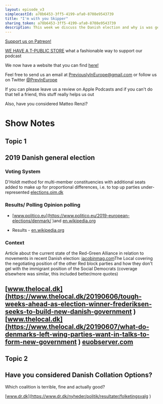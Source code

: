 ```yaml
---
layout: episode_v3
simplecastId: a78b6453-3ff5-4199-afa0-8708e9543739
title: "I'm with you Skipper"
sharing_token: a78b6453-3ff5-4199-afa0-8708e9543739
description: This week we discuss the Danish election and why is was generally a good thing (pending negotiations for the coalition)
---
```


[Support us on Patreon!][5]

[WE HAVE A T-PUBLIC STORE][1] what a fashionable way to support our podcast

We now have a website that you can find [here!][2]

Feel free to send us an email at [PreviouslyInEurope@gmail.com][3] or follow us on Twitter [@PrevInEurope][4]

If you can please leave us a review on Apple Podcasts and if you can't do that tell a friend, this stuff really helps us out

Also, have you considered Matteo Renzi? 

  [1]:https://www.teepublic.com/user/previneurope
  [2]:http://previouslyineurope.eu/
  [3]:https://previouslyineurope@gmail.com
  [4]: https://twitter.com/PrevInEurope
  [5]: https://www.patreon.com/previouslyineurope

# Show Notes
## Topic 1

## 2019 Danish general election

### Voting System 

D'Holdt method for multi-member constituencies with additional seats added to make up for proportional differences, i.e. to top up parties under-represented [elections.oim.dk](https://elections.oim.dk/media/10505/parliamentary-system-dk.pdf )

### Results/ Polling Opinion polling 

- [www.politico.eu](https://www.politico.eu/2019-european-elections/denmark/ )and [en.wikipedia.org](https://en.wikipedia.org/wiki/Opinion_polling_for_the_2019_Danish_general_election )

- Results - [en.wikipedia.org](https://en.wikipedia.org/wiki/2019_Danish_general_election )

### Context 
Article about the current state of the Red-Green Alliance in relation to movements in recent Danish election: [jacobinmag.com](https://jacobinmag.com/2019/06/denmark-red-green-social-democrats-elections/ )The Local covering the negotiating position of the other Red block parties and how they don't gel with the immigrant position of the Social Democrats (coverage elsewhere was similar, this included better/more quotes) 

[www.thelocal.dk](https://www.thelocal.dk/20190606/tough-weeks-ahead-as-election-winner-frederiksen-seeks-to-build-new-danish-government )[www.thelocal.dk](https://www.thelocal.dk/20190607/what-do-denmarks-left-wing-parties-want-in-talks-to-form-new-government
)
[euobserver.com](https://euobserver.com/tickers/144828
)
------
## Topic 2
## Have you considered Danish Collation Options? 

Which coalition is terrible, fine and actually good?

[www.dr.dk](https://www.dr.dk/nyheder/politik/resultater/folketingsvalg
)
